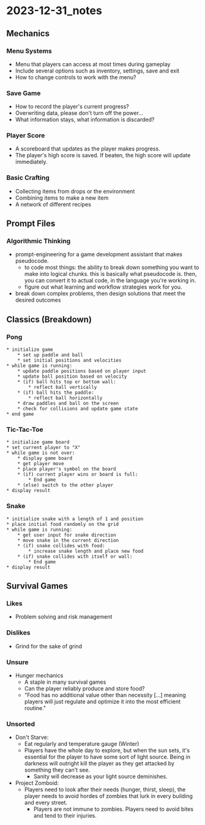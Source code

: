 # 2023-12-31_notes

## Mechanics

### Menu Systems
* Menu that players can access at most times during gameplay
* Include several options such as inventory, settings, save and exit
* How to change controls to work with the menu?

### Save Game
* How to record the player's current progress?
* Overwriting data, please don't turn off the power...
* What information stays, what information is discarded?

### Player Score
* A scoreboard that updates as the player makes progress.
* The player's high score is saved. If beaten, the high score will update immediately.

### Basic Crafting
* Collecting items from drops or the environment
* Combining items to make a new item
* A network of different recipes

## Prompt Files

### Algorithmic Thinking
* prompt-engineering for a game development assistant that makes pseudocode.
    * to code most things: the ability to break down something you want to make into logical chunks. this is basically what pseudocode is. then, you can convert it to actual code, in the language you're working in.
    * figure out what learning and workflow strategies work for you.
* break down complex problems, then design solutions that meet the desired outcomes

## Classics (Breakdown)

### Pong
```
* initialize game
    * set up paddle and ball
    * set initial positions and velocities
* while game is running:
    * update paddle positions based on player input
    * update ball position based on velocity
    * (if) ball hits top or bottom wall:
        * reflect ball vertically
    * (if) ball hits the paddle:
        * reflect ball horizontally
    * draw paddles and ball on the screen
    * check for collisions and update game state
* end game
```

### Tic-Tac-Toe
```
* initialize game board
* set current player to "X"
* while game is not over:
    * display game board
    * get player move
    * place player's symbol on the board
    * (if) current player wins or board is full:
        * End game
    * (else) switch to the other player
* display result
```

### Snake
```
* initialize snake with a length of 1 and position
* place initial food randomly on the grid
* while game is running:
    * get user input for snake direction
    * move snake in the current direction
    * (if) snake collides with food:
        * increase snake length and place new food
    * (if) snake collides with itself or wall:
        * End game
* display result
```

## Survival Games

### Likes
* Problem solving and risk management

### Dislikes
* Grind for the sake of grind

### Unsure
* Hunger mechanics
    * A staple in many survival games
    * Can the player reliably produce and store food?
    * "Food has no additional value other than necessity [...] meaning players will just regulate and optimize it into the most efficient routine."

### Unsorted
* Don't Starve: 
    * Eat regularly and temperature gauge (Winter)
    * Players have the whole day to explore, but when the sun sets, it's essential for the player to have some sort of light source. Being in darkness will outright kill the player as they get attacked by something they can't see.
        * Sanity will decrease as your light source deminishes.
* Project Zomboid:
    * Players need to look after their needs (hunger, thirst, sleep), the player needs to avoid hordes of zombies that lurk in every building and every street.
        * Players are not immune to zombies. Players need to avoid bites and tend to their injuries.